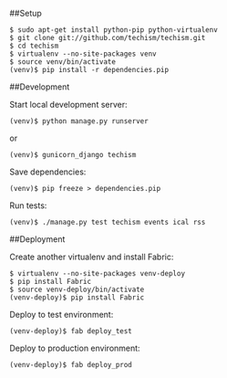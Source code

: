 ##Setup

    $ sudo apt-get install python-pip python-virtualenv
    $ git clone git://github.com/techism/techism.git
    $ cd techism
    $ virtualenv --no-site-packages venv 
    $ source venv/bin/activate
    (venv)$ pip install -r dependencies.pip

##Development

Start local development server:

    (venv)$ python manage.py runserver

or

    (venv)$ gunicorn_django techism

Save dependencies:

    (venv)$ pip freeze > dependencies.pip

Run tests:

    (venv)$ ./manage.py test techism events ical rss

##Deployment

Create another virtualenv and install Fabric:

    $ virtualenv --no-site-packages venv-deploy
    $ pip install Fabric
    $ source venv-deploy/bin/activate
    (venv-deploy)$ pip install Fabric

Deploy to test environment:

    (venv-deploy)$ fab deploy_test

Deploy to production environment:

    (venv-deploy)$ fab deploy_prod

